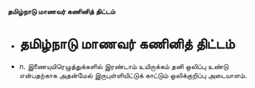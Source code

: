 **தமிழ்நாடு மாணவர் கணினித் திட்டம்**
- # தமிழ்நாடு மாணவர் கணினித் திட்டம்
- n. இணையுயிரெழுத்துக்களில் இரண்டாம் உயிருக்கம் தனி ஒலிப்பு உண்டு என்பதற்காக அதன்மேல் இருபுள்ளியிட்டுக் காட்டும் ஒலிக்குறிப்பு அடையாளம்.

